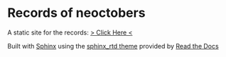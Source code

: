 # Records of neoctobers

A static site for the records: [> Click Here <](https://neoctobers.readthedocs.io/)

Built with [Sphinx](http://sphinx-doc.org/) using the [sphinx_rtd theme](https://github.com/rtfd/sphinx_rtd_theme) provided by [Read the Docs](https://readthedocs.org/)
